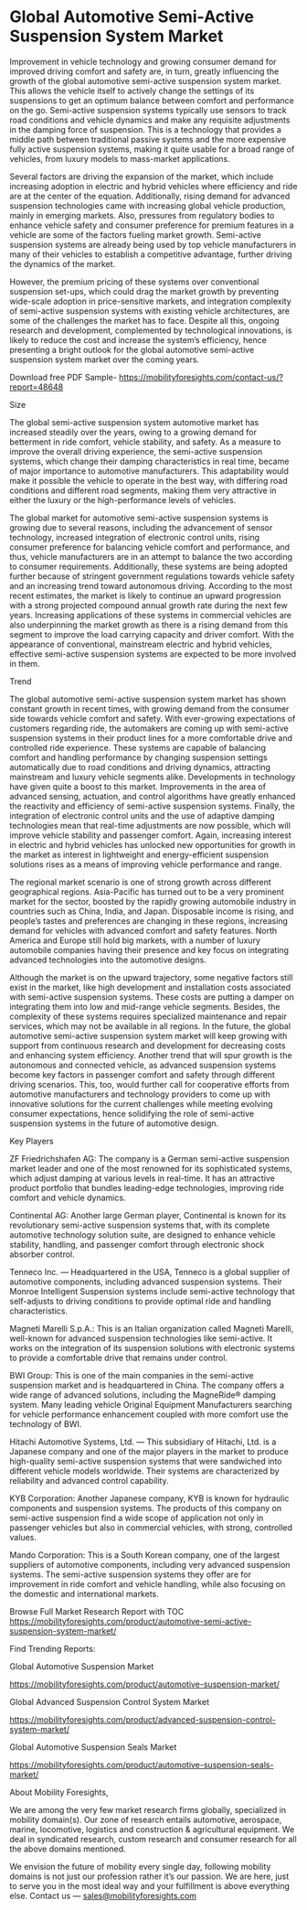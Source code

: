 # Global Automotive Semi-Active Suspension System Market
Improvement in vehicle technology and growing consumer demand for improved driving comfort and safety are, in turn, greatly influencing the growth of the global automotive semi-active suspension system market. This allows the vehicle itself to actively change the settings of its suspensions to get an optimum balance between comfort and performance on the go. Semi-active suspension systems typically use sensors to track road conditions and vehicle dynamics and make any requisite adjustments in the damping force of suspension. This is a technology that provides a middle path between traditional passive systems and the more expensive fully active suspension systems, making it quite usable for a broad range of vehicles, from luxury models to mass-market applications.

Several factors are driving the expansion of the market, which include increasing adoption in electric and hybrid vehicles where efficiency and ride are at the center of the equation. Additionally, rising demand for advanced suspension technologies came with increasing global vehicle production, mainly in emerging markets. Also, pressures from regulatory bodies to enhance vehicle safety and consumer preference for premium features in a vehicle are some of the factors fueling market growth. Semi-active suspension systems are already being used by top vehicle manufacturers in many of their vehicles to establish a competitive advantage, further driving the dynamics of the market.

However, the premium pricing of these systems over conventional suspension set-ups, which could drag the market growth by preventing wide-scale adoption in price-sensitive markets, and integration complexity of semi-active suspension systems with existing vehicle architectures, are some of the challenges the market has to face. Despite all this, ongoing research and development, complemented by technological innovations, is likely to reduce the cost and increase the system’s efficiency, hence presenting a bright outlook for the global automotive semi-active suspension system market over the coming years.

Download free PDF Sample- https://mobilityforesights.com/contact-us/?report=48648

Size

The global semi-active suspension system automotive market has increased steadily over the years, owing to a growing demand for betterment in ride comfort, vehicle stability, and safety. As a measure to improve the overall driving experience, the semi-active suspension systems, which change their damping characteristics in real time, became of major importance to automotive manufacturers. This adaptability would make it possible the vehicle to operate in the best way, with differing road conditions and different road segments, making them very attractive in either the luxury or the high-performance levels of vehicles.

The global market for automotive semi-active suspension systems is growing due to several reasons, including the advancement of sensor technology, increased integration of electronic control units, rising consumer preference for balancing vehicle comfort and performance, and thus, vehicle manufacturers are in an attempt to balance the two according to consumer requirements. Additionally, these systems are being adopted further because of stringent government regulations towards vehicle safety and an increasing trend toward autonomous driving. According to the most recent estimates, the market is likely to continue an upward progression with a strong projected compound annual growth rate during the next few years. Increasing applications of these systems in commercial vehicles are also underpinning the market growth as there is a rising demand from this segment to improve the load carrying capacity and driver comfort. With the appearance of conventional, mainstream electric and hybrid vehicles, effective semi-active suspension systems are expected to be more involved in them.

Trend

The global automotive semi-active suspension system market has shown constant growth in recent times, with growing demand from the consumer side towards vehicle comfort and safety. With ever-growing expectations of customers regarding ride, the automakers are coming up with semi-active suspension systems in their product lines for a more comfortable drive and controlled ride experience. These systems are capable of balancing comfort and handling performance by changing suspension settings automatically due to road conditions and driving dynamics, attracting mainstream and luxury vehicle segments alike. Developments in technology have given quite a boost to this market. Improvements in the area of advanced sensing, actuation, and control algorithms have greatly enhanced the reactivity and efficiency of semi-active suspension systems. Finally, the integration of electronic control units and the use of adaptive damping technologies mean that real-time adjustments are now possible, which will improve vehicle stability and passenger comfort. Again, increasing interest in electric and hybrid vehicles has unlocked new opportunities for growth in the market as interest in lightweight and energy-efficient suspension solutions rises as a means of improving vehicle performance and range.

The regional market scenario is one of strong growth across different geographical regions. Asia-Pacific has turned out to be a very prominent market for the sector, boosted by the rapidly growing automobile industry in countries such as China, India, and Japan. Disposable income is rising, and people’s tastes and preferences are changing in these regions, increasing demand for vehicles with advanced comfort and safety features. North America and Europe still hold big markets, with a number of luxury automobile companies having their presence and key focus on integrating advanced technologies into the automotive designs.

Although the market is on the upward trajectory, some negative factors still exist in the market, like high development and installation costs associated with semi-active suspension systems. These costs are putting a damper on integrating them into low and mid-range vehicle segments. Besides, the complexity of these systems requires specialized maintenance and repair services, which may not be available in all regions. In the future, the global automotive semi-active suspension system market will keep growing with support from continuous research and development for decreasing costs and enhancing system efficiency. Another trend that will spur growth is the autonomous and connected vehicle, as advanced suspension systems become key factors in passenger comfort and safety through different driving scenarios. This, too, would further call for cooperative efforts from automotive manufacturers and technology providers to come up with innovative solutions for the current challenges while meeting evolving consumer expectations, hence solidifying the role of semi-active suspension systems in the future of automotive design.

Key Players

ZF Friedrichshafen AG: The company is a German semi-active suspension market leader and one of the most renowned for its sophisticated systems, which adjust damping at various levels in real-time. It has an attractive product portfolio that bundles leading-edge technologies, improving ride comfort and vehicle dynamics.

Continental AG: Another large German player, Continental is known for its revolutionary semi-active suspension systems that, with its complete automotive technology solution suite, are designed to enhance vehicle stability, handling, and passenger comfort through electronic shock absorber control.

Tenneco Inc. — Headquartered in the USA, Tenneco is a global supplier of automotive components, including advanced suspension systems. Their Monroe Intelligent Suspension systems include semi-active technology that self-adjusts to driving conditions to provide optimal ride and handling characteristics.

Magneti Marelli S.p.A.: This is an Italian organization called Magneti Marelli, well-known for advanced suspension technologies like semi-active. It works on the integration of its suspension solutions with electronic systems to provide a comfortable drive that remains under control.

BWI Group: This is one of the main companies in the semi-active suspension market and is headquartered in China. The company offers a wide range of advanced solutions, including the MagneRide® damping system. Many leading vehicle Original Equipment Manufacturers searching for vehicle performance enhancement coupled with more comfort use the technology of BWI.

Hitachi Automotive Systems, Ltd. — This subsidiary of Hitachi, Ltd. is a Japanese company and one of the major players in the market to produce high-quality semi-active suspension systems that were sandwiched into different vehicle models worldwide. Their systems are characterized by reliability and advanced control capability.

KYB Corporation: Another Japanese company, KYB is known for hydraulic components and suspension systems. The products of this company on semi-active suspension find a wide scope of application not only in passenger vehicles but also in commercial vehicles, with strong, controlled values.

Mando Corporation: This is a South Korean company, one of the largest suppliers of automotive components, including very advanced suspension systems. The semi-active suspension systems they offer are for improvement in ride comfort and vehicle handling, while also focusing on the domestic and international markets.

Browse Full Market Research Report with TOC https://mobilityforesights.com/product/automotive-semi-active-suspension-system-market/

Find Trending Reports:

Global Automotive Suspension Market

https://mobilityforesights.com/product/automotive-suspension-market/

Global Advanced Suspension Control System Market

https://mobilityforesights.com/product/advanced-suspension-control-system-market/

Global Automotive Suspension Seals Market

https://mobilityforesights.com/product/automotive-suspension-seals-market/

About Mobility Foresights,

We are among the very few market research firms globally, specialized in mobility domain(s). Our zone of research entails automotive, aerospace, marine, locomotive, logistics and construction & agricultural equipment. We deal in syndicated research, custom research and consumer research for all the above domains mentioned.

We envision the future of mobility every single day, following mobility domains is not just our profession rather it’s our passion. We are here, just to serve you in the most ideal way and your fulfillment is above everything else. Contact us — sales@mobilityforesights.com





